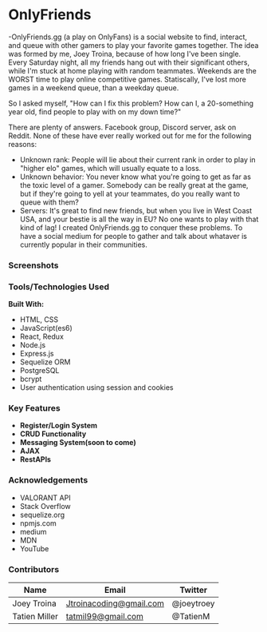 # OnlyFriends

-OnlyFriends.gg (a play on OnlyFans) is a social website to find, interact, and queue with other gamers to play your favorite games together. The idea was formed by me, Joey Troina, because of how long I've been single. Every Saturday night, all my friends hang out with their significant others, while I'm stuck at home playing with random teammates. Weekends are the WORST time to play online competitive games. Statiscally, I've lost more games in a weekend queue, than a weekday queue.

So I asked myself, "How can I fix this problem? How can I, a 20-something year old, find people to play with on my down time?"

There are plenty of answers. Facebook group, Discord server, ask on Reddit. None of these have ever really worked out for me for the following reasons:

- Unknown rank: People will lie about their current rank in order to play in "higher elo" games, which will usually equate to a loss.
- Unknown behavior: You never know what you're going to get as far as the toxic level of a gamer. Somebody can be really great at the game, but if they're going to yell at your teammates, do you really want to queue with them?
- Servers: It's great to find new friends, but when you live in West Coast USA, and your bestie is all the way in EU? No one wants to play with that kind of lag!
  I created OnlyFriends.gg to conquer these problems. To have a social medium for people to gather and talk about whataver is currently popular in their communities.

### Screenshots

### Tools/Technologies Used

**Built With:**

- HTML, CSS
- JavaScript(es6)
- React, Redux
- Node.js
- Express.js
- Sequelize ORM
- PostgreSQL
- bcrypt
- User authentication using session and cookies

### Key Features

- **Register/Login System**
- **CRUD Functionality**
- **Messaging System(soon to come)**
- **AJAX**
- **RestAPIs**

### Acknowledgements

- VALORANT API
- Stack Overflow
- sequelize.org
- npmjs.com
- medium
- MDN
- YouTube

### Contributors

| Name          | Email                   | Twitter    |
| ------------- | ----------------------- | ---------- |
| Joey Troina   | Jtroinacoding@gmail.com | @joeytroey |
| Tatien Miller | tatmil99@gmail.com      | @TatienM   |
